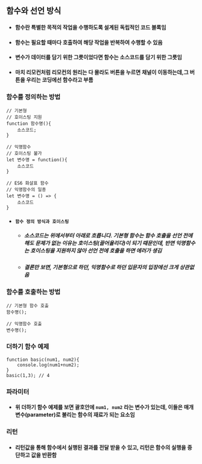 ## 함수와 선언 방식
- #### 함수란 특별한 목적의 작업을 수행하도록 설계된 독립적인 코드 블록임
- #### 함수는 필요할 때마다 호출하여 해당 작업을 반복하여 수행할 수 있음
- #### 변수가 데이터를 담기 위한 그릇이었다면 함수는 소스코드를 담기 위한 그릇임
- #### 마치 리모컨처럼 리모컨의 원리는 다 몰라도 버튼을 누르면 채널이 이동하는데,그 버튼을 우리는 코딩에선 함수라고 부름

### 함수를 정의하는 방법
```JS
// 기본형
// 호이스팅 지원
function 함수명(){
	소스코드;
}

// 익명함수
// 호이스팅 불가
let 변수명 = function(){
	소스코드
}

// ES6 화살표 함수
// 익명함수의 일종
let 변수명 = () => {
	소스코드
}
```

- #### `함수 정의 방식과 호이스팅`
	- ##### 소스코드는 위에서부터 아래로 흐릅니다. 기본형 함수는 함수 호출을 선언 전에 해도 문제가 없는 이유는 호이스팅(끌어올리다)이 되기 때문인데, 반면 익명함수는 호이스팅을 지원하지 않아 선언 전에 호출을 하면 에러가 생김
	- ##### 결론만 보면, 기본형으로 하던, 익명함수로 하던 입문자의 입장에선 크게 상관없음

### 함수를 호출하는 방법

```JS
// 기본형 함수 호출
함수명();

// 익명함수 호출
변수명();
```

### 더하기 함수 예제
```JS
function basic(num1, num2){
	console.log(num1+num2);
}
basic(1,3); // 4
```

### 파라미터
- #### 위 더하기 함수 예제를 보면 괄호안에 `num1, num2` 라는 변수가 있는데, 이들은 매개변수(parameter)로 불리는 함수의 재료가 되는 요소임

### 리턴
- #### 리턴값을 통해 함수에서 실행된 결과를 전달 받을 수 있고, 리턴은 함수의 실행을 중단하고 값을 반환함